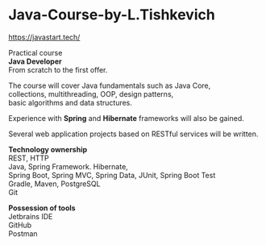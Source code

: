 # Java-Course-by-L.Tishkevich

https://javastart.tech/

Practical course<br>
**Java Developer**<br>
From scratch to the first offer.<br>

The course will cover Java fundamentals such as Java Core,<br> 
collections, multithreading, OOP, design patterns,<br> 
basic algorithms and data structures.<br>

Experience with **Spring** and **Hibernate** frameworks will also be gained.<br>

Several web application projects based on RESTful services will be written.<br>

**Technology ownership**<br>
REST, HTTP<br>
Java, Spring Framework. Hibernate,<br>
Spring Boot, Spring MVC, Spring Data, JUnit, Spring Boot Test<br>
Gradle, Maven, PostgreSQL<br>
Git<br>

**Possession of tools**<br>
Jetbrains IDE<br>
GitHub<br>
Postman<br>




